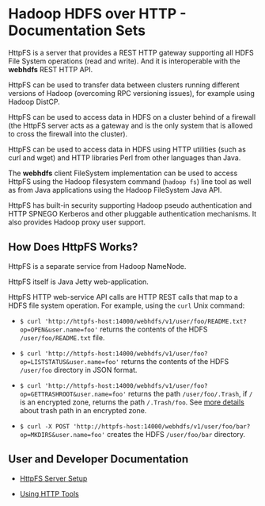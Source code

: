 <!---
  Licensed under the Apache License, Version 2.0 (the "License");
  you may not use this file except in compliance with the License.
  You may obtain a copy of the License at

   http://www.apache.org/licenses/LICENSE-2.0

  Unless required by applicable law or agreed to in writing, software
  distributed under the License is distributed on an "AS IS" BASIS,
  WITHOUT WARRANTIES OR CONDITIONS OF ANY KIND, either express or implied.
  See the License for the specific language governing permissions and
  limitations under the License. See accompanying LICENSE file.
-->

Hadoop HDFS over HTTP - Documentation Sets
==========================================

HttpFS is a server that provides a REST HTTP gateway supporting all HDFS File System operations (read and write). And it is interoperable with the **webhdfs** REST HTTP API.

HttpFS can be used to transfer data between clusters running different versions of Hadoop (overcoming RPC versioning issues), for example using Hadoop DistCP.

HttpFS can be used to access data in HDFS on a cluster behind of a firewall (the HttpFS server acts as a gateway and is the only system that is allowed to cross the firewall into the cluster).

HttpFS can be used to access data in HDFS using HTTP utilities (such as curl and wget) and HTTP libraries Perl from other languages than Java.

The **webhdfs** client FileSystem implementation can be used to access HttpFS using the Hadoop filesystem command (`hadoop fs`) line tool as well as from Java applications using the Hadoop FileSystem Java API.

HttpFS has built-in security supporting Hadoop pseudo authentication and HTTP SPNEGO Kerberos and other pluggable authentication mechanisms. It also provides Hadoop proxy user support.

How Does HttpFS Works?
----------------------

HttpFS is a separate service from Hadoop NameNode.

HttpFS itself is Java Jetty web-application.

HttpFS HTTP web-service API calls are HTTP REST calls that map to a HDFS file system operation. For example, using the `curl` Unix command:

* `$ curl 'http://httpfs-host:14000/webhdfs/v1/user/foo/README.txt?op=OPEN&user.name=foo'` returns the contents of the HDFS `/user/foo/README.txt` file.

* `$ curl 'http://httpfs-host:14000/webhdfs/v1/user/foo?op=LISTSTATUS&user.name=foo'` returns the contents of the HDFS `/user/foo` directory in JSON format.

* `$ curl 'http://httpfs-host:14000/webhdfs/v1/user/foo?op=GETTRASHROOT&user.name=foo'` returns the path `/user/foo/.Trash`, if `/` is an encrypted zone, returns the path `/.Trash/foo`. See [more details](../hadoop-project-dist/hadoop-hdfs/TransparentEncryption.html#Rename_and_Trash_considerations) about trash path in an encrypted zone.

* `$ curl -X POST 'http://httpfs-host:14000/webhdfs/v1/user/foo/bar?op=MKDIRS&user.name=foo'` creates the HDFS `/user/foo/bar` directory.

User and Developer Documentation
--------------------------------

* [HttpFS Server Setup](./ServerSetup.html)

* [Using HTTP Tools](./UsingHttpTools.html)


